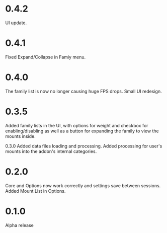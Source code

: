# 0.4.2
UI update.

# 0.4.1
Fixed Expand/Collapse in Famiy menu.

# 0.4.0
The family list is now no longer causing huge FPS drops. Small UI redesign.

# 0.3.5
Added family lists in the UI, with options for weight and checkbox for enabling/disabling as well as a button for expanding the family to view the mounts inside.

 0.3.0
Added data files loading and processing.
Added processing for user's mounts into the addon's internal categories.

# 0.2.0
Core and Options now work correctly and settings save between sessions.
Added Mount List in Options.

# 0.1.0
Alpha release